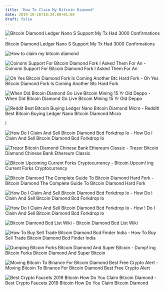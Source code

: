 ```yaml
---
title: 'How To Claim My Bitcoin Diamond'
date: 2019-10-26T18:24:00+01:00
draft: false
---
```


![Bitcoin Diamond Ledger Nano S Support My Tx Had 3000 Confirmations - ](http://starexpress.at/img/6ae426ab15e981957c327fd29f181700.png "Bitcoin Diamond Ledger Nano S Support My Tx Had 3000 Confirmations | How to claim my bitcoin diamond") Bitcoin Diamond Ledger Nano S Support My Tx Had 3000 Confirmations

![How to claim my bitcoin diamond](https://i.ytimg.com/vi/8YcHw3TSjOM/maxresdefault.jpg "How to claim my bitcoin diamond") 

![Coinomi Support For Bitcoin Diamond Fork I Asked Them For An - ](https://steemitimages.com/DQmXeGVvULEt5nTiQkULubLwtbrDmRwx3fjuLQrcgY9rBfk/coinomi.jpg "Coinomi Support For Bitcoin Diamond Fork I Asked Them For An | How to claim my bitcoin diamond") Coinomi Support For Bitcoin Diamond Fork I Asked Them For An

![Oh Yes Bitcoin Diamond Fork Is Coming Another Btc Hard Fork - ](! "Oh Yes Bitcoin Diamond Fork Is Coming Another Btc Hard Fork | How to claim my bitcoin diamond") Oh Yes Bitcoin Diamond Fork Is Coming Another Btc Hard Fork

![When Did Bitcoin Diamond Go Live Bitcoin Mining 15 Yr Old Deppo - ](https://blockonomi.com/wp-content/uploads/2018/09/BCDUSD-2h.png "When Did Bitcoin Diamond Go Live Bitcoin Mining 15 Yr Old Deppo | How to claim my bitcoin diamond") When Did Bitcoin Diamond Go Live Bitcoin Mining 15 Yr Old Deppo

![Reddit Best Bitcoin Buying Ledger Nano Bitcoin Diamond Micro - ](https://i.imgur.com/uWE3Y8l.png "Reddit Best Bitcoin Buying Ledger Nano Bitcoin Diamond Micro | How to claim my bitcoin diamond") Reddit! Best Bitcoin Buying Ledger Nano Bitcoin Diamond Micro

!

![How Do I Claim And Sell Bitcoin Diamond Bcd Forkdrop Io - ](https://forkdrop.io/images/article/wallet-banner@0,5x.png "How Do I Claim And Sell Bitcoin Diamond Bcd Forkdrop Io | How to claim my bitcoin diamond") How Do I Claim And Sell Bitcoin Diamond Bcd Forkdrop Io

![Trezor Bitcoin Diamond Chinese Bank Ethereum Classic - ](https://coinsutra.com/wp-content/uploads/2017/11/Websites-To-Buy-Dash-Cryptocurrency.jpg "Trezor Bitcoin Diamond Chinese Bank Ethereum Classic | How to claim my bitcoin diamond") Trezor Bitcoin Diamond Chinese Bank Ethereum Classic

![Bitcoin Upcoming Current Forks Cryptocurrency - ](https://assets.coingecko.com/infographics/bitcoin-forks-2017.png "Bitcoin Upcoming Current Forks Cryptocurrency | How to claim my bitcoin diamond") Bitcoin Upcom! ing Current Forks Cryptocurrency

![Bitcoin Diamond The Complete Guide To Bitcoin Diamond Hard Fork - ](https://www.bitdegree.org/tutorials/wp-content/uploads/2018/06/What-is-BCD-2.png "Bitcoin Diamond The Complete Guide To Bitcoin Diamond Hard Fork | How to claim my bitcoin diamond") Bitcoin Diamond The Complete Guide To Bitcoin Diamond Hard Fork

![How Do I Claim And Sell Bitcoin Diamond Bcd Forkdrop Io - ](https://forkdrop.io/images/article/exchange-banner@0,5x.png "How Do I Claim And Sell Bitcoin Diamond Bcd Forkdrop Io | How to claim my bitcoin diamond") How Do I Claim And Sell Bitcoin Diamond Bcd Forkdrop Io

![How Do I Claim And Sell Bitcoin Diamond Bcd Forkdrop Io - ](https://forkdrop.io/images/article/ubuntu-banner@0,5x.png "How Do I Claim And Sell Bitc!   oin Diamond Bcd Forkdrop Io | How to claim my bitcoin diamond") How ! Do I Claim And Sell Bitcoin Diamond Bcd Forkdrop Io

![Bitcoin Diamond Bcd List Wiki - ](https://i.ytimg.com/vi/MLKs7zVZmLM/hqdefault.jpg "Bitcoin Diamond Bcd List Wiki | How to claim my bitcoin diamond") Bitcoin Diamond Bcd List Wiki

![How To Buy Sell Trade Bitcoin Diamond Bcd Finder India - ](https://d1ic4altzx8ueg.cloudfront.net/finder-us/wp-uploads/sites/13/2018/05/BCD%E2%80%99-Featured-Image1.png "How To Buy Sell Trade Bitcoin Diamond Bcd Finder India | How to claim my bitcoin diamond") How To Buy Sell Trade Bitcoin Diamond Bcd Finder India

![Dumping Bitcoin Forks Bitcoin Diamond And Super Bitcoin - ](https://miro.medium.com/max/1200/0*uf_L1-xc0_nk3uF7.jpg "Dumping Bitcoin Forks Bitcoin Diamond And Super Bitcoin | How to claim my bitcoin diamond") Dump! ing Bitcoin Forks Bitcoin Diamond And Super Bitcoin

![Moving Bitcoin To Binance For Bitcoin Diamond Best Free Crypto Alert - ](https://steemitimages.com/0x0/https://steemitimages.com/DQmPb8xM8RDDPJANUPGuhCA5mnJVH88Pn66vuxrt8NJQSQu/BCD1.png "Moving Bitcoin To Binance For Bitcoin Diamond Best Free Crypto Alert | How to claim my bitcoin diamond") Moving Bitcoin To Binance For Bitcoin Diamond Best Free Crypto Alert

![Best Crypto Faucets 2019 Bitcoin How Do You Claim Bitcoin Diamond - ](https://walletinvestor.com/static/frontend/forecast-graphs/b6/crypto-bitcoin-diamond-forecast-short.png?v\u003d1556978537 "Best Crypto Faucets 2019 Bitcoin How Do You Claim Bitcoin Diamond | How to claim my bitcoin diamond") Best Crypto Faucets 2019 Bitcoin How Do You Claim Bitcoin Diamond